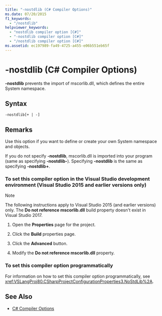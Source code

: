 ```yaml
---
title: "-nostdlib (C# Compiler Options)"
ms.date: 07/20/2015
f1_keywords:
  - "/nostdlib"
helpviewer_keywords:
  - "nostdlib compiler option [C#]"
  - "-nostdlib compiler option [C#]"
  - "/nostdlib compiler option [C#]"
ms.assetid: ec197989-fa49-4725-a455-e06b551eb65f
---
```

# -nostdlib (C# Compiler Options)

**-nostdlib** prevents the import of mscorlib.dll, which defines the entire System namespace.

## Syntax

```console
-nostdlib[+ | -]
```

## Remarks

Use this option if you want to define or create your own System namespace and objects.

If you do not specify **-nostdlib**, mscorlib.dll is imported into your program (same as specifying **-nostdlib-**). Specifying **-nostdlib** is the same as specifying **-nostdlib+**.

### To set this compiler option in the Visual Studio development environment (**Visual Studio 2015 and earlier versions only**) 
 
> [!NOTE]
> The following instructions apply to Visual Studio 2015 (and earlier versions) only. The **Do not reference mscorlib.dll** build property doesn't exist in Visual Studio 2017.

1. Open the **Properties** page for the project.

2. Click the **Build** properties page.

3. Click the **Advanced** button.

4. Modify the **Do not reference mscorlib.dll** property.

### To set this compiler option programmatically

For information on how to set this compiler option programmatically, see <xref:VSLangProj80.CSharpProjectConfigurationProperties3.NoStdLib%2A>.

## See Also

- [C# Compiler Options](../../../csharp/language-reference/compiler-options/index.md)

